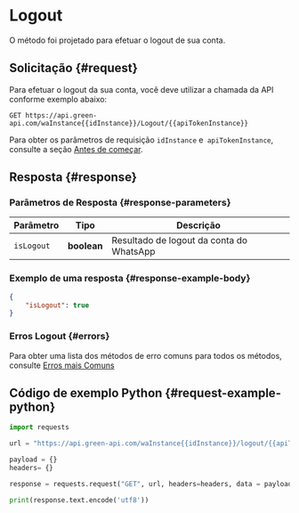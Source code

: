 # Logout

O método foi projetado para efetuar o logout de sua conta.

## Solicitação {#request}

Para efetuar o logout da sua conta, você deve utilizar a chamada da API conforme exemplo abaixo:
```
GET https://api.green-api.com/waInstance{{idInstance}}/Logout/{{apiTokenInstance}}
```

Para obter os parâmetros de requisição `idInstance` e` apiTokenInstance`, consulte a seção [Antes de começar](../../before-start.md#parameters).

## Resposta {#response}

### Parâmetros de Resposta {#response-parameters}

Parâmetro | Tipo |  Descrição
----- | ----- | ----- 
`isLogout` | **boolean** | Resultado de logout da conta do WhatsApp

### Exemplo de uma resposta {#response-example-body}

```json
{
    "isLogout": true
}
```

### Erros Logout {#errors}

Para obter uma lista dos métodos de erro comuns para todos os métodos, consulte [Erros mais Comuns](../common-errors.md)

## Código de exemplo Python  {#request-example-python}

```python
import requests

url = "https://api.green-api.com/waInstance{{idInstance}}/logout/{{apiTokenInstance}}"

payload = {}
headers= {}

response = requests.request("GET", url, headers=headers, data = payload)

print(response.text.encode('utf8'))
```